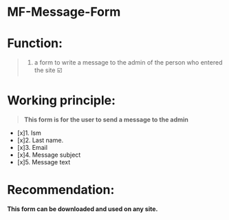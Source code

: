 # MF-Message-Form

# Function:
>1. a form to write a message to the admin of the person who entered the site :ballot_box_with_check:

# Working principle:
> **This form is for the user to send a message to the admin**
- [x]1. Ism
- [x]2. Last name.
- [x]3. Email
- [x]4. Message subject
- [x]5. Message text

# Recommendation:
**This form can be downloaded and used on any site.**
